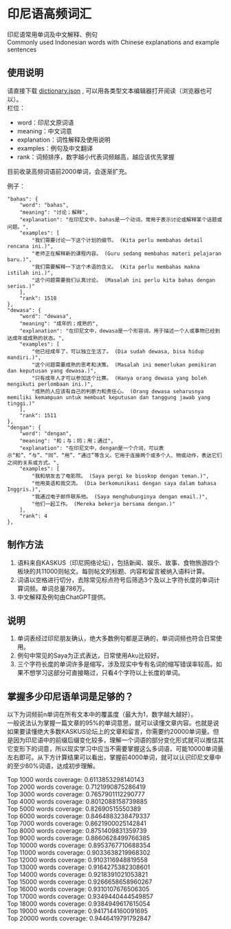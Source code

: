 # 印尼语高频词汇

印尼语常用单词及中文解释、例句   
Commonly used Indonesian words with Chinese explanations and example sentences

## 使用说明

请直接下载 [dictionary.json](https://github.com/fireindark707/indonesian-common-words/blob/main/dictionary.json) , 可以用各类型文本编辑器打开阅读（浏览器也可以）。   
栏位：
- word：印尼文原词语
- meaning：中文词意
- explanation：词性解释及使用说明
- examples：例句及中文翻译
- rank：词频排序，数字越小代表词频越高，越应该优先掌握

目前收录高频词语前2000单词，会逐渐扩充。

例子：
```
"bahas": {
    "word": "bahas",
    "meaning": "讨论；解释",
    "explanation": "在印尼文中，bahas是一个动词，常用于表示讨论或解释某个话题或问题。",
    "examples": [
        "我们需要讨论一下这个计划的细节。 (Kita perlu membahas detail rencana ini.)",
        "老师正在解释新的课程内容。 (Guru sedang membahas materi pelajaran baru.)",
        "我们需要解释一下这个术语的含义。 (Kita perlu membahas makna istilah ini.)",
        "这个问题需要我们认真讨论。 (Masalah ini perlu kita bahas dengan serius.)"
    ],
    "rank": 1518
},
"dewasa": {
    "word": "dewasa",
    "meaning": "成年的；成熟的",
    "explanation": "在印尼文中，dewasa是一个形容词，用于描述一个人或事物已经到达成年或成熟的状态。",
    "examples": [
        "他已经成年了，可以独立生活了。 (Dia sudah dewasa, bisa hidup mandiri.)",
        "这个问题需要成熟的思考和决策。 (Masalah ini memerlukan pemikiran dan keputusan yang dewasa.)",
        "只有成年人才可以参加这个比赛。 (Hanya orang dewasa yang boleh mengikuti perlombaan ini.)",
        "成熟的人应该有自己的判断力和责任心。 (Orang dewasa seharusnya memiliki kemampuan untuk membuat keputusan dan tanggung jawab yang tinggi.)"
    ],
    "rank": 1511
},
"dengan": {
    "word": "dengan",
    "meaning": "和；与；同；用；通过",
    "explanation": "在印尼文中，dengan是一个介词，可以表示“和”、“与”、“同”、“用”、“通过”等含义。它用于连接两个或多个人、物或动作，表达它们之间的关系或方式。",
    "examples": [
        "我和朋友去了电影院。 (Saya pergi ke bioskop dengan teman.)",
        "他用英语和我交流。 (Dia berkomunikasi dengan saya dalam bahasa Inggris.)",
        "我通过电子邮件联系他。 (Saya menghubunginya dengan email.)",
        "他们一起工作。 (Mereka bekerja bersama dengan.)"
    ],
    "rank": 4
},
```
## 制作方法

1. 语料来自KASKUS（印尼网络论坛），包括新闻、娱乐、故事、食物旅游四个板块的共11000则帖文。每则帖文的标题、内容和留言被纳入语料计算。
2. 词语以空格进行切分，去除常见标点符号后筛选3个及以上字符长度的单词计算词频。单词总量786万。
3. 中文解释及例句由ChatGPT提供。

## 说明

1. 单词表经过印尼朋友确认，绝大多数例句都是正确的，单词词频也符合日常使用。
2. 例句中常见的Saya为正式表达，日常使用Aku比较好。
3. 三个字符长度的单词许多是缩写，涉及现实中专有名词的缩写错误率较高。如果不想学习这部分可直接略过，只看4个字符以上长度的单词。

## 掌握多少印尼语单词是足够的？

以下为词频前n单词在所有文本中的覆盖度（最大为1，数字越大越好）。  
一般说法认为掌握一篇文章的95%的单词意思，就可以读懂文章内容。也就是说如果要读懂绝大多数KASKUS论坛上的文章和留言，你需要约20000单词量。但是因为印尼语中的前缀后缀变化较多，理解一个词语的部分变化形式就可以推估其它变形下的词意，所以现实学习中应当不需要掌握这么多词语，可能10000单词量左右即可。从下方计算结果可以看出，掌握前4000单词，就可以认识印尼文章中的至少80%词语，达成初步理解。

Top 1000 words coverage: 0.6113853298140143   
Top 2000 words coverage: 0.7121990875286419   
Top 3000 words coverage: 0.7657901112290777   
Top 4000 words coverage: 0.8012088158739885   
Top 5000 words coverage: 0.82690515550389   
Top 6000 words coverage: 0.8464883238479337   
Top 7000 words coverage: 0.8621900025142841   
Top 8000 words coverage: 0.8751409831359739   
Top 9000 words coverage: 0.8860628499766385  
Top 10000 words coverage: 0.8953767710688354   
Top 11000 words coverage: 0.9033638219968302  
Top 12000 words coverage: 0.9103116948819558  
Top 13000 words coverage: 0.9164275382308601  
Top 14000 words coverage: 0.9218391021053821  
Top 15000 words coverage: 0.9266658658960267  
Top 16000 words coverage: 0.9310107676506305  
Top 17000 words coverage: 0.9349440444549857  
Top 18000 words coverage: 0.9384949617615054  
Top 19000 words coverage: 0.9417144160091695  
Top 20000 words coverage: 0.9446419791792847  
